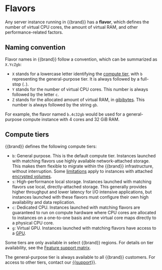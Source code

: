 # Flavors

Any server instance running in {{brand}} has a **flavor**,
which defines the number of virtual CPU cores, the amount of virtual
RAM, and other performance-related factors.


## Naming convention

Flavor names in {{brand}} follow a convention, which can be
summarized as `X.YcZgb`:

* `X` stands for a lowercase letter identifying the [compute
  tier](#compute-tiers), with `b` representing the general-purpose
  tier. It is always followed by a full-stop (`.`).
* `Y` stands for the number of virtual CPU cores. This number is
  always followed by the letter `c`.
* `Z` stands for the allocated amount of virtual RAM, in
  [gibibytes](https://en.wikipedia.org/wiki/Gigabyte#Base_2_(binary)). This
  number is always followed by the string `gb`.

For example, the flavor named `b.4c32gb` would be used for a
general-purpose compute instance with 4 cores and 32 GiB RAM.


## Compute tiers

{{brand}} defines the following compute tiers:

* `b`: General purpose. This is the default compute tier. Instances
  launched with matching flavors use highly available network-attached
  storage. This makes them flexible to migrate within the
  {{brand}} infrastructure, without interruption.
  Some
  [limitations](../../howto/openstack/cinder/encrypted-volumes/#block-device-encryption-caveats)
  apply to instances with attached [encrypted
  volumes](../../howto/openstack/cinder/encrypted-volumes/).
* `s`: High-performance local storage. Instances
  launched with matching flavors use local, directly-attached
  storage. This generally provides higher throughput and lower
  latency for I/O intensive applications, but instances launched with
  these flavors must configure their own high availability and data
  replication.
* `c`: Dedicated CPU. Instances launched with matching flavors are
  guaranteed to run on compute hardware where CPU cores are allocated
  to instances on a one-to-one basis and one virtual core maps
  directly to a physical CPU core.
* `g`: Virtual GPU. Instances launched with matching flavors have
  access to a
  [GPU](https://en.wikipedia.org/wiki/Graphics_processing_unit).

Some tiers are only available in select {{brand}}
regions. For details on tier availability, see the [Feature support
matrix](../features/index.md).

The general-purpose tier is always available to all {{brand}}
customers. For access to other tiers, contact our
[{{support}}](https://{{support_domain}}/servicedesk).
